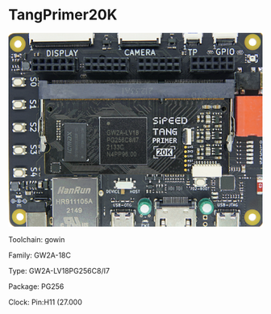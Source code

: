 # TangPrimer20K

![board.png](board.png)

Toolchain: gowin

Family: GW2A-18C

Type: GW2A-LV18PG256C8/I7

Package: PG256

Clock: Pin:H11 (27.000

